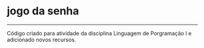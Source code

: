 # jogo da senha
---
 Código criado para atividade da disciplina Linguagem de Porgramação I e adicionado novos recursos.
